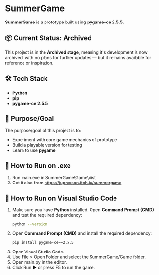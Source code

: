 # SummerGame

**SummerGame** is a prototype built using **pygame-ce 2.5.5**.

## 📦 Current Status: Archived

This project is in the **Archived stage**, meaning it's development is now archived, with no plans for further updates — but it remains available for reference or inspiration.

## 🛠️ Tech Stack

- **Python**
- **pip**
- **pygame-ce 2.5.5**

## 🎯 Purpose/Goal

The purpose/goal of this project is to:
- Experiment with core game mechanics of prototype
- Build a playable version for testing
- Learn to use **pygame**

## 🚀 How to Run on .exe
1. Run main.exe in SummerGame\Game\dist
2. Get it also from https://jupresson.itch.io/summergame

## 🚀 How to Run on Visual Studio Code

1. Make sure you have **Python** installed.
   Open **Command Prompt (CMD)** and test the required dependency:
   ```bash
   python --version
   
2. Open **Command Prompt (CMD)** and install the required dependency:
   ```bash
   pip install pygame-ce==2.5.5

3. Open Visual Studio Code.
4. Use File > Open Folder and select the SummerGame/Game folder.
5. Open main.py in the editor.
6. Click Run ▶ or press F5 to run the game.
